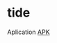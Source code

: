 # tide

Aplication [APK](https://drive.google.com/file/d/1tHFP30kg5JZXgCha-NSZp2TDl5CsOAJt/view?usp=sharing)
